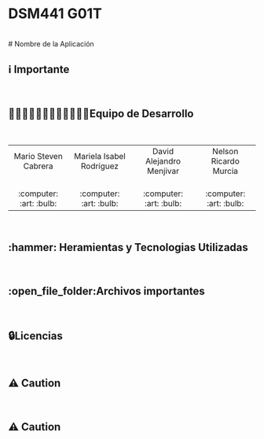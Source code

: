 # DSM441 G01T
<br>
# Nombre de la Aplicación
<br>

## ℹ️ Importante

   <br>
<h2>👨🏻‍💻👨🏻‍💻👨🏻‍💻👩🏻‍💻Equipo de Desarrollo </h2>
<div style={padding: 10px}>
  <table style={margin: 0 auto}>
  <tr align="center">
    <td>Mario Steven Cabrera</td>
    <td>Mariela Isabel Rodríguez</td>
    <td>David Alejandro Menjivar</td>
    <td>Nelson Ricardo Murcia</td>
  </tr>
    <tr align="center">
    <td><br> :computer: :art: :bulb:</td>
    <td><br> :computer: :art: :bulb:</td>
    <td><br> :computer: :art: :bulb:</td>
    <td><br> :computer: :art: :bulb:</td>
  </tr>
</table>
</div>
<br>

<h2>:hammer: Heramientas y Tecnologias Utilizadas</h2>
<br>








<h2>:open_file_folder:Archivos importantes </h2>
<br>






<h2>🔒Licencias</h2>
<br>


## ⚠️ Caution
<br>



## ⚠️ Caution



